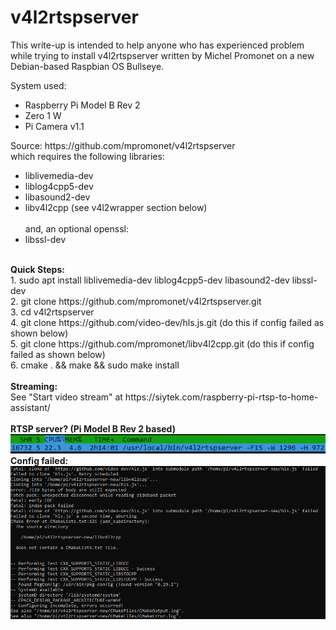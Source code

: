 # v4l2rtspserver
This write-up is intended to help anyone who has experienced problem while trying to install v4l2rtspserver written by Michel Promonet on a new Debian-based Raspbian OS Bullseye.

System used: 
<ul>
  <li>Raspberry Pi Model B Rev 2</li>
  <li> Zero 1 W</li>
  <li> Pi Camera v1.1</li></ul>
Source:  https://github.com/mpromonet/v4l2rtspserver<br>
which requires the following libraries:
<ul>
  <li>liblivemedia-dev</li>
  <li>liblog4cpp5-dev</li>
  <li>libasound2-dev</li>
  <li>libv4l2cpp (see v4l2wrapper section below)</li></br>
and, an optional openssl:
  <li>libssl-dev</li>
</ul></br>
  <strong>Quick Steps:</strong></br>
1.	sudo apt install liblivemedia-dev liblog4cpp5-dev libasound2-dev libssl-dev</br>
2.	git clone https://github.com/mpromonet/v4l2rtspserver.git</br>
3.	cd v4l2rtspserver</br>
4.	git clone https://github.com/video-dev/hls.js.git (do this if config failed as shown below)</br>
5.	git clone https://github.com/mpromonet/libv4l2cpp.git (do this if config failed as shown below)</br>
6.	cmake . && make && sudo make install</br></br>
<strong>Streaming:</strong><br>
See "Start video stream" at https://siytek.com/raspberry-pi-rtsp-to-home-assistant/<br><br>
<strong>RTSP server? (Pi Model B Rev 2 based)</strong></br>
<img src="https://github.com/itbuilder-net/v4l2rtspserver/blob/main/v4l2rtspserver-live.png"><br>
<strong>Config failed:</strong></br>
<img src="https://github.com/itbuilder-net/v4l2rtspserver/blob/main/clone-failed.png">

